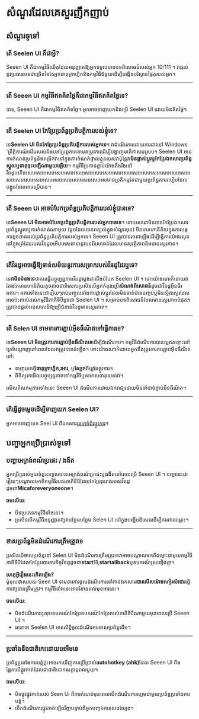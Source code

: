 # **សំណួរដែលគេសួរញឹកញាប់**

## **សំណួរទូទៅ**

### **តើ Seelen UI គឺជាអ្វី?**

Seeen UI គឺជាកម្មវិធីលើតុដែលអនុញ្ញាតឱ្យអ្នកទទួលបានបទពិសោធន៍របស់អ្នក 10/111 ។ វាផ្តល់នូវប្រធានបទជាច្រើននៃស្បែកធាតុក្រាហ្វិកនិងកម្មវិធីជំនួយដើម្បីបង្កើនបរិស្ថានផ្ទៃតុរបស់អ្នក។

***

### **តើ Seeen UI កម្មវិធីឥតគិតថ្លៃគឺជាកម្មវិធីឥតគិតថ្លៃទេ?**

បាទ, Seeen UI គឺជាកម្មវិធីឥតគិតថ្លៃ។ អ្នកអាចទាញយកនិងប្រើ Seelen UI ដោយមិនគិតថ្លៃ។

***

### **តើ Seelen UI កែប្រែប្រព័ន្ធប្រតិបត្តិការរបស់ខ្ញុំទេ?**

ទេ**Seelen UI មិនកែប្រែប្រព័ន្ធប្រតិបត្តិការរបស់អ្នកទេ**។ វាដំណើរការដោយការជាវទៅ Windows 'ព្រឹត្តិការណ៍ដើមរបស់និងបកប្រែពួកគេតាមតម្រូវការដើម្បីបង្ហាញមាតិកាសមស្រប។ Seelen UI អានការកំណត់ប្រព័ន្ធនិងពង្រីកវានៅក្នុងការកំណត់ផ្ទាល់ខ្លួនរបស់វាប៉ុន្តែវា**មិនផ្លាស់ប្តូរឬកែប្រែឯកសារប្រព័ន្ធស្នូលឬធាតុចុះបញ្ជីណាមួយឡើយ**។ កម្មវិធីប្រកាន់ខ្ជាប់យ៉ាងតឹងរឹងទៅវីនដូអេភីអេសអេសអេសអេសអេសអេសអេសអេសអេសអេសអេសអេសអេសអេសអេសអេសអេសអេសអេសអេសអេសអេសអេសអេសអេសអេសអេសអេសមានប្រតិកម្មតែជាមួយប្រព័ន្ធតាមរបៀបដែលបង្អួចដែលអាចប្រើបាន។

***

### **តើ Seeen Ui អាចបំបែកប្រព័ន្ធប្រតិបត្តិការរបស់ខ្ញុំបានទេ?**

ទេ**Seeen UI មិនអាចបំបែកប្រព័ន្ធប្រតិបត្តិការរបស់អ្នកបានទេ**។ ដោយសារវាមិនបានកែប្រែឯកសារប្រព័ន្ធស្នូលឬការកំណត់ណាមួយ (ដូចដែលបានពន្យល់ក្នុងសំណួរមុន) មិនមានហានិភ័យក្នុងការបង្កការខូចខាតដល់ប្រព័ន្ធប្រតិបត្តិការរបស់អ្នកទេ។ Seeen UI ត្រូវបានរចនាឡើងដើម្បីធ្វើការយ៉ាងរលូននៅក្នុងព្រំដែនរបស់វីនដូអេអឹមអេសធានានូវបទពិសោធន៍ដែលមានសុវត្ថិភាពនិងមានស្ថេរភាព។

***

### **តើវីនដូអាចធ្វើឱ្យទាន់សម័យនូវការសម្រាករបស់វីនដូដែរឬទេ?**

ទេ**វាមិនទំនងទេ**ថាការធ្វើបច្ចុប្បន្នភាពវីនដូស្តង់ដារនឹងបំបែក Seelen UI ។ ទោះយ៉ាងណាក៏ដោយវាតែងតែមានហានិភ័យតូចតាចជាពិសេសប្រសិនបើអ្នកកំពុងប្រើ**សំណង់ពិសោធន៍**ដូចជាវីនដូអ៊ីនធឺរអគារ។ អគារទាំងនេះជារឿយៗរាប់បញ្ចូលទាំងការផ្លាស់ប្តូរដែលមិនទាន់បានបញ្ចប់ឬមិនស្ថិតស្ថេរដែលអាចប៉ះពាល់ដល់កម្មវិធីភាគីទីបីដូចជា Seelen UI ។ សម្រាប់បទពិសោធន៍ដែលមានស្ថេរភាពបំផុតវាត្រូវបានផ្ដល់អនុសាសន៍ឱ្យប្រើជំនាន់វីនដូមានស្ថេរភាព។

***

### **តើ Selen UI ទាមទារការភ្ជាប់អ៊ីនធឺណិតទៅធ្វើការទេ?**

ទេ**Seeen UI មិនត្រូវការការភ្ជាប់អ៊ីនធឺណិតទេ**ដើម្បីដំណើរការ។ កម្មវិធីដំណើរការបានល្អឥតខ្ចោះនៅក្រៅបណ្តាញនៅពេលដែលវាត្រូវបានតំឡើង។ ទោះយ៉ាងណាក៏ដោយអ្នកនឹងត្រូវការការភ្ជាប់អ៊ីនធឺណិតទៅ:

* ទាញយកថ្មី**ធាតុក្រាហ្វិក**,**រអារ**, ឬ**ស្បែក**ពីឃ្លាំងផ្លូវការ។
* ពិនិត្យរកមើលបច្ចុប្បន្នភាពទៅកម្មវិធីឬសមាសធាតុរបស់វា។

លើសពីសកម្មភាពទាំងនេះ Seeen UI ដំណើរការដោយឯករាជ្យដោយមិនចាំបាច់ភ្ជាប់អ៊ីនធឺណិត។

***

### **តើធ្វើដូចម្តេចដើម្បីទាញយក Seelen UI?**

អ្នកអាចទាញយក Seel UI ពីឯកសារ[គេហទំព័រផ្លូវការ](https://seelen.io)។

## **បញ្ហាអ្នកប្រើប្រាស់ទូទៅ**

### **បញ្ហាអេក្រង់ពណ៌ប្រផេះ / ងងឹត**

អ្នកប្រើប្រាស់មួយចំនួនទទួលបានអេក្រង់ពណ៌ប្រផេះឬងងឹតនៅពេលប្រើ Seeen UI ។ បញ្ហានេះជារឿយៗបណ្តាលមកពីកម្មវិធីរបស់ភាគីទីបីដែលកែប្រែរូបរាងរបស់វីនដូដូចជា**Micaforeveryoneone**។

**ចមលើយ**:

* បិទប្រភេទកម្មវិធីទាំងនេះ។
* ប្រសិនបើកម្មវិធីអនុញ្ញាតឱ្យវាបន្ថែមបន្ថែម Selen UI ទៅក្នុងបញ្ជីបដិសេធដើម្បីការពារជម្លោះ។

***

### **ថាសប្រព័ន្ធមិនដំណើរការត្រឹមត្រូវទេ**

ប្រសិនបើថាសប្រព័ន្ធនៅ Selen UI មិនដំណើរការត្រឹមត្រូវទេវាអាចបណ្តាលមកពីជម្លោះជាមួយកម្មវិធីភាគីទីបីដែលកែប្រែរបារភារកិច្ចវីនដូដូចជា**start11**,**startallback**ឬឧបករណ៍ស្រដៀងគ្នា។

**ហេតុអ្វីរឿងនេះកើតឡើង?**\
ម៉ូឌុលថាសរបស់ Seen UI ទាមទារការចូលដំណើរការទៅកាន់ឯកសារ**របារលើសម៉ោងហៀរសំបោរ**ធ្វើការឱ្យបានត្រឹមត្រូវ។ កម្មវិធីទាំងនេះអាចរំខានដល់មុខងារនេះ។

**ចមលើយ**:

* បិទដំណើរការឬលុបឧបករណ៍កែប្រែឧបករណ៍កែប្រែរបស់ភាគីទីបីណាមួយមុនពេលប្រើ Seeen UI ។
* ធានាថា Seelen UI មានសិទ្ធិចូលដំណើរការថាសប្រព័ន្ធដើម។

***

### **ប្រឆាំងនឹងជាតិកេះដោយអេអឹមខេ**

ប្រព័ន្ធប្រឆាំងការបន្លំខ្លះអាចរកឃើញការប្រើប្រាស់**autohotkey (ahk)**&#x178A;ែល Seeen UI ពឹងផ្អែកលើផ្លូវកាត់ដែលជាជាតិបោកសក្តានុពលមួយ។

**ចមលើយ**:

* បិទផ្លូវផ្លូវកាត់របស់ Seen Ui ពីការកំណត់មុនពេលបើកដំណើរការហ្គេមជាមួយប្រព័ន្ធប្រឆាំងការបន្លំ។
* បើកដំណើរការផ្លូវកាត់ឡើងវិញបន្ទាប់ពីអ្នកបញ្ចប់ការលេងល្បែង។
